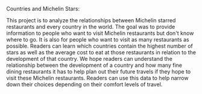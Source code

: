 Countries and Michelin Stars:

  This project is to analyze the relationships between Michelin starred restaurants and every country in the world. The goal was to provide information to people who want to visit Michelin restaurants but don't know where to go. It is also for people who want to visit as many restaurants as possible. Readers can learn which countries contain the highest number of stars as well as the average cost to eat at those restaurants in relation to the development of that country. We hope readers can understand the relationship between the development of a country and how many fine dining restaurants it has to help plan out their future travels if they hope to visit these Michelin restaurants. Readers can use this data to help narrow down their choices depending on their comfort levels of travel. 